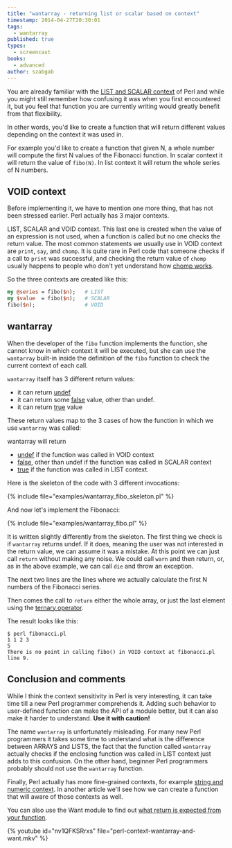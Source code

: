 ```yaml
---
title: "wantarray - returning list or scalar based on context"
timestamp: 2014-04-27T20:30:01
tags:
  - wantarray
published: true
types:
  - screencast
books:
  - advanced
author: szabgab
---
```



You are already familiar with the [LIST and SCALAR context](/scalar-and-list-context-in-perl) of Perl and while you might still remember
how confusing it was when you first encountered it, but you feel that function you are currently writing would greatly
benefit from that flexibility.

In other words, you'd like to create a function that will return different values depending on the context it was used in.


For example you'd like to create a function that given N, a whole number will compute the first N values of the Fibonacci function.
In scalar context it will return the value of `fibo(N)`. In list context it will return the whole series of N numbers.

## VOID context

Before implementing it, we have to mention one more thing, that has not been stressed earlier. Perl actually has 3 major contexts.

LIST, SCALAR and VOID context. This last one is created when the value of an expression is not used, when a function is called but no
one checks the return value. The most common statements we usually use in VOID context are `print`, `say`, and `chomp`.
It is quite rare in Perl code that someone checks if a call to `print` was successful, and checking the return value of
`chomp` usually happens to people who don't yet understand how [chomp works](/chomp).

So the three contexts are created like this:

```perl
my @series = fibo($n);   # LIST
my $value  = fibo($n);   # SCALAR
fibo($n);                # VOID
```

## wantarray

When the developer of the `fibo` function implements the function, she cannot know in which context it will be executed,
but she can use the `wantarray` built-in inside the definition of the `fibo` function to check the current context of each call.

`wantarray` itself has 3 different return values:
* it can return [undef](/undef-and-defined-in-perl)
* it can return some [false](/boolean-values-in-perl) value, other than undef.
* it can return [true](/boolean-values-in-perl) value

These return values map to the 3 cases of how the function in which we use `wantarray` was called:

wantarray will return
* [undef](/undef-and-defined-in-perl) if the function was called in VOID context
* [false](/boolean-values-in-perl), other than undef if the function was called in SCALAR context
* [true](/boolean-values-in-perl) if the function was called in LIST context.

Here is the skeleton of the code with 3 different invocations:

{% include file="examples/wantarray_fibo_skeleton.pl" %}


And now let's implement the Fibonacci:

{% include file="examples/wantarray_fibo.pl" %}

It is written slightly differently from the skeleton.
The first thing we check is if `wantarray` returns undef. If it does, meaning the user
was not interested in the return value, we can assume it was a mistake. At this point we can
just call `return` without making any noise. We could call `warn` and then return,
or, as in the above example, we can call `die` and throw an exception.

The next two lines are the lines where we actually calculate the first N numbers of the Fibonacci series.

Then comes the call to `return` either the whole array, or just the last element using
the [ternary operator](/the-ternary-operator-in-perl).

The result looks like this:

```
$ perl fibonacci.pl
1 1 2 3
5
There is no point in calling fibo() in VOID context at fibonacci.pl line 9.
```

## Conclusion and comments

While I think the context sensitivity in Perl is very interesting, it can take time till a new Perl programmer comprehends it.
Adding such behavior to user-defined function can make the API of a module better, but it can also make it harder to
understand. **Use it with caution!**

The name `wantarray` is unfortunately misleading.
For many new Perl programmers it takes some time to understand what is the difference between ARRAYS and LISTS,
the fact that the function called `wantarray` actually checks if the enclosing function was called in LIST context
just adds to this confusion. On the other hand, beginner Perl programmers probably should not use the `wantarray` function.

Finally, Perl actually has more fine-grained contexts, for example [string and numeric context](/what-are-string-and-numeric-contexts).
In another article we'll see how we can create a function that will aware of those contexts as well.

You can also use the Want module to find out [what return is expected from your function](/what-return-is-expected).



{% youtube id="nv1QFKSRrxs" file="perl-context-wantarray-and-want.mkv" %}
